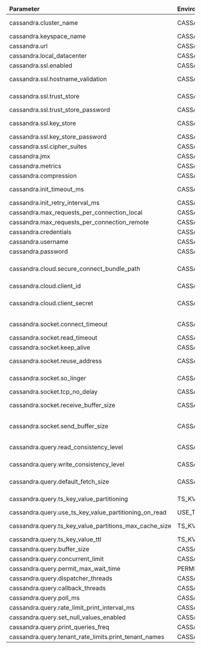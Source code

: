 <table>
  <thead>
      <tr>
          <td style="width: 25%"><b>Parameter</b></td><td style="width: 30%"><b>Environment Variable</b></td><td style="width: 15%"><b>Default Value</b></td><td style="width: 30%"><b>Description</b></td>
      </tr>
  </thead>
 <tbody>
      <tr>
          <td>cassandra.cluster_name</td>
          <td>CASSANDRA_CLUSTER_NAME</td>
          <td>Thingsboard Cluster</td>
          <td>Thingsboard cluster name</td>
      </tr>
      <tr>
          <td>cassandra.keyspace_name</td>
          <td>CASSANDRA_KEYSPACE_NAME</td>
          <td>thingsboard</td>
          <td>Thingsboard keyspace name</td>
      </tr>
      <tr>
          <td>cassandra.url</td>
          <td>CASSANDRA_URL</td>
          <td>127.0.0.1:9042</td>
          <td>Specify node list</td>
      </tr>
      <tr>
          <td>cassandra.local_datacenter</td>
          <td>CASSANDRA_LOCAL_DATACENTER</td>
          <td>datacenter1</td>
          <td>Specify local datacenter name</td>
      </tr>
      <tr>
          <td>cassandra.ssl.enabled</td>
          <td>CASSANDRA_USE_SSL</td>
          <td>false</td>
          <td>Enable/disable secure connection</td>
      </tr>
      <tr>
          <td>cassandra.ssl.hostname_validation</td>
          <td>CASSANDRA_SSL_HOSTNAME_VALIDATION</td>
          <td>true</td>
          <td>Enable/disable validation of Cassandra server hostname If enabled, hostname of Cassandra server must match CN of server certificate</td>
      </tr>
      <tr>
          <td>cassandra.ssl.trust_store</td>
          <td>CASSANDRA_SSL_TRUST_STORE</td>
          <td></td>
          <td>Set trust store for client authentication of server (optional, uses trust store from default SSLContext if not set)</td>
      </tr>
      <tr>
          <td>cassandra.ssl.trust_store_password</td>
          <td>CASSANDRA_SSL_TRUST_STORE_PASSWORD</td>
          <td></td>
          <td>The password for Cassandra trust store key</td>
      </tr>
      <tr>
          <td>cassandra.ssl.key_store</td>
          <td>CASSANDRA_SSL_KEY_STORE</td>
          <td></td>
          <td>Set key store for server authentication of client (optional, uses key store from default SSLContext if not set) A key store is only needed if the Cassandra server requires client authentication</td>
      </tr>
      <tr>
          <td>cassandra.ssl.key_store_password</td>
          <td>CASSANDRA_SSL_KEY_STORE_PASSWORD</td>
          <td></td>
          <td>The password for Cassandra key store</td>
      </tr>
      <tr>
          <td>cassandra.ssl.cipher_suites</td>
          <td>CASSANDRA_SSL_CIPHER_SUITES</td>
          <td></td>
          <td>Comma separated list of cipher suites (optional, uses Java default cipher suites if not set)</td>
      </tr>
      <tr>
          <td>cassandra.jmx</td>
          <td>CASSANDRA_USE_JMX</td>
          <td>false</td>
          <td>Enable/disable JMX</td>
      </tr>
      <tr>
          <td>cassandra.metrics</td>
          <td>CASSANDRA_USE_METRICS</td>
          <td>false</td>
          <td>Enable/disable metrics collection.</td>
      </tr>
      <tr>
          <td>cassandra.compression</td>
          <td>CASSANDRA_COMPRESSION</td>
          <td>none</td>
          <td>NONE SNAPPY LZ4</td>
      </tr>
      <tr>
          <td>cassandra.init_timeout_ms</td>
          <td>CASSANDRA_CLUSTER_INIT_TIMEOUT_MS</td>
          <td>300000</td>
          <td>Specify cassandra cluster initialization timeout in milliseconds (if no hosts available during startup)</td>
      </tr>
      <tr>
          <td>cassandra.init_retry_interval_ms</td>
          <td>CASSANDRA_CLUSTER_INIT_RETRY_INTERVAL_MS</td>
          <td>3000</td>
          <td>Specify cassandra claster initialization retry interval (if no hosts available during startup)</td>
      </tr>
      <tr>
          <td>cassandra.max_requests_per_connection_local</td>
          <td>CASSANDRA_MAX_REQUESTS_PER_CONNECTION_LOCAL</td>
          <td>32768</td>
          <td>Cassandra max local requests per connection</td>
      </tr>
      <tr>
          <td>cassandra.max_requests_per_connection_remote</td>
          <td>CASSANDRA_MAX_REQUESTS_PER_CONNECTION_REMOTE</td>
          <td>32768</td>
          <td>Cassandra max remote requests per connection</td>
      </tr>
      <tr>
          <td>cassandra.credentials</td>
          <td>CASSANDRA_USE_CREDENTIALS</td>
          <td>false</td>
          <td>Credential parameters</td>
      </tr>
      <tr>
          <td>cassandra.username</td>
          <td>CASSANDRA_USERNAME</td>
          <td></td>
          <td>Specify your username</td>
      </tr>
      <tr>
          <td>cassandra.password</td>
          <td>CASSANDRA_PASSWORD</td>
          <td></td>
          <td>Specify your password</td>
      </tr>
      <tr>
          <td>cassandra.cloud.secure_connect_bundle_path</td>
          <td>CASSANDRA_CLOUD_SECURE_BUNDLE_PATH</td>
          <td></td>
          <td>To connect to your Astra DB database using the drivers, download the secure connect bundle from the DataStax Astra Portal that contains the connection credentials. Example path is /etc/thingsboard/astra/secure-connect-thingsboard.zip</td>
      </tr>
      <tr>
          <td>cassandra.cloud.client_id</td>
          <td>CASSANDRA_CLOUD_CLIENT_ID</td>
          <td></td>
          <td>ClientID from AstraDB Cloud panel. An example of clientID - DucitQPHMzPCBOZqFYexAfKk</td>
      </tr>
      <tr>
          <td>cassandra.cloud.client_secret</td>
          <td>CASSANDRA_CLOUD_CLIENT_SECRET</td>
          <td></td>
          <td>Client Secret from AstraDB Cloud panel. An example of secret - ZnF7FpuHp43FP5BzM+KY8wGmSb4Ql6BhT4Z7sOU13ze+gXQ-n7OkFpNuB,oACUIQObQnK0g4bSPoZhK5ejkcF9F.j6f64j71Sr.tiRe0Fsq2hPS1ZCGSfAaIgg63IydG</td>
      </tr>
      <tr>
          <td>cassandra.socket.connect_timeout</td>
          <td>CASSANDRA_SOCKET_TIMEOUT</td>
          <td>5000</td>
          <td>Sets the timeout, in millisecond, of a native connection from ThingsBoard to Cassandra. The default value is 5000</td>
      </tr>
      <tr>
          <td>cassandra.socket.read_timeout</td>
          <td>CASSANDRA_SOCKET_READ_TIMEOUT</td>
          <td>20000</td>
          <td>Timeout before closing the connection. Value set in milliseconds</td>
      </tr>
      <tr>
          <td>cassandra.socket.keep_alive</td>
          <td>CASSANDRA_SOCKET_KEEP_ALIVE</td>
          <td>true</td>
          <td>Gets if TCP keep-alive must be used</td>
      </tr>
      <tr>
          <td>cassandra.socket.reuse_address</td>
          <td>CASSANDRA_SOCKET_REUSE_ADDRESS</td>
          <td>true</td>
          <td>Enable/Disable reuse-address.The socket option allows for the reuse of local addresses and ports</td>
      </tr>
      <tr>
          <td>cassandra.socket.so_linger</td>
          <td>CASSANDRA_SOCKET_SO_LINGER</td>
          <td></td>
          <td>Sets the linger-on-close timeout. By default, this option is not set by the driver. The actual value will be the default from the underlying Netty transport</td>
      </tr>
      <tr>
          <td>cassandra.socket.tcp_no_delay</td>
          <td>CASSANDRA_SOCKET_TCP_NO_DELAY</td>
          <td>false</td>
          <td>Enable/Disable Nagle's algorithm</td>
      </tr>
      <tr>
          <td>cassandra.socket.receive_buffer_size</td>
          <td>CASSANDRA_SOCKET_RECEIVE_BUFFER_SIZE</td>
          <td></td>
          <td>Sets a hint to the size of the underlying buffers for incoming network I/O. By default, this option is not set by the driver. The actual value will be the default from the underlying Netty transport</td>
      </tr>
      <tr>
          <td>cassandra.socket.send_buffer_size</td>
          <td>CASSANDRA_SOCKET_SEND_BUFFER_SIZE</td>
          <td></td>
          <td>Returns the hint to the size of the underlying buffers for outgoing network I/O. By default, this option is not set by the driver. The actual value will be the default from the underlying Netty transport</td>
      </tr>
      <tr>
          <td>cassandra.query.read_consistency_level</td>
          <td>CASSANDRA_READ_CONSISTENCY_LEVEL</td>
          <td>ONE</td>
          <td>Consistency levels in Cassandra can be configured to manage availability versus data accuracy. The consistency level defaults to ONE for all write and read operations</td>
      </tr>
      <tr>
          <td>cassandra.query.write_consistency_level</td>
          <td>CASSANDRA_WRITE_CONSISTENCY_LEVEL</td>
          <td>ONE</td>
          <td>Consistency levels in Cassandra can be configured to manage availability versus data accuracy. The consistency level defaults to ONE for all write and read operations</td>
      </tr>
      <tr>
          <td>cassandra.query.default_fetch_size</td>
          <td>CASSANDRA_DEFAULT_FETCH_SIZE</td>
          <td>2000</td>
          <td>The fetch size specifies how many rows will be returned at once by Cassandra (in other words, it’s the size of each page)</td>
      </tr>
      <tr>
          <td>cassandra.query.ts_key_value_partitioning</td>
          <td>TS_KV_PARTITIONING</td>
          <td>MONTHS</td>
          <td>Specify partitioning size for timestamp key-value storage. Example: MINUTES, HOURS, DAYS, MONTHS, INDEFINITE</td>
      </tr>
      <tr>
          <td>cassandra.query.use_ts_key_value_partitioning_on_read</td>
          <td>USE_TS_KV_PARTITIONING_ON_READ</td>
          <td>true</td>
          <td>Enable/Disable timestamp key-value partioning on read queries</td>
      </tr>
      <tr>
          <td>cassandra.query.ts_key_value_partitions_max_cache_size</td>
          <td>TS_KV_PARTITIONS_MAX_CACHE_SIZE</td>
          <td>100000</td>
          <td>The number of partitions that are cached in memory of each service. Useful to decrease load of re-inserting same partitions again</td>
      </tr>
      <tr>
          <td>cassandra.query.ts_key_value_ttl</td>
          <td>TS_KV_TTL</td>
          <td>0</td>
          <td>Timeseries Time To Live (in seconds) for Cassandra Record. 0 - record is never expired</td>
      </tr>
      <tr>
          <td>cassandra.query.buffer_size</td>
          <td>CASSANDRA_QUERY_BUFFER_SIZE</td>
          <td>200000</td>
          <td>Maximum number of Cassandra queries that are waiting for execution</td>
      </tr>
      <tr>
          <td>cassandra.query.concurrent_limit</td>
          <td>CASSANDRA_QUERY_CONCURRENT_LIMIT</td>
          <td>1000</td>
          <td>Maximum number of concurrent Cassandra queries</td>
      </tr>
      <tr>
          <td>cassandra.query.permit_max_wait_time</td>
          <td>PERMIT_MAX_WAIT_TIME</td>
          <td>120000</td>
          <td>Max time in milliseconds query waits for execution</td>
      </tr>
      <tr>
          <td>cassandra.query.dispatcher_threads</td>
          <td>CASSANDRA_QUERY_DISPATCHER_THREADS</td>
          <td>2</td>
          <td>Amount of threads to dispatch cassandra queries</td>
      </tr>
      <tr>
          <td>cassandra.query.callback_threads</td>
          <td>CASSANDRA_QUERY_CALLBACK_THREADS</td>
          <td>4</td>
          <td>Amount of threads used to invoke callbacks for queries results</td>
      </tr>
      <tr>
          <td>cassandra.query.poll_ms</td>
          <td>CASSANDRA_QUERY_POLL_MS</td>
          <td>50</td>
          <td>Cassandra query queue polling interval in milliseconds</td>
      </tr>
      <tr>
          <td>cassandra.query.rate_limit_print_interval_ms</td>
          <td>CASSANDRA_QUERY_RATE_LIMIT_PRINT_MS</td>
          <td>10000</td>
          <td>Interval in milliseconds for printing Cassandra query queue statistic</td>
      </tr>
      <tr>
          <td>cassandra.query.set_null_values_enabled</td>
          <td>CASSANDRA_QUERY_SET_NULL_VALUES_ENABLED</td>
          <td>false</td>
          <td>Set all data types values except target to null for the same ts on save</td>
      </tr>
      <tr>
          <td>cassandra.query.print_queries_freq</td>
          <td>CASSANDRA_QUERY_PRINT_FREQ</td>
          <td>0</td>
          <td>Log one of cassandra queries with specified frequency (0 - logging is disabled)</td>
      </tr>
      <tr>
          <td>cassandra.query.tenant_rate_limits.print_tenant_names</td>
          <td>CASSANDRA_QUERY_TENANT_RATE_LIMITS_PRINT_TENANT_NAMES</td>
          <td>false</td>
          <td>Whether to print rate-limited tenant names when printing Cassandra query queue statistic</td>
      </tr>
  </tbody>
</table>

